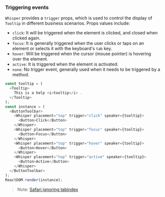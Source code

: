### Triggering events

`Whisper` provides a `trigger` props, which is used to control the display of `Tooltip` in different business scenarios. Props values ​​include:

- `click`: It will be triggered when the element is clicked, and closed when clicked again.
- `focus`: It is generally triggered when the user clicks or taps on an element or selects it with the keyboard's `tab` key.
- `hover`: Will be triggered when the cursor (mouse pointer) is hovering over the element.
- `active`: It is triggered when the element is activated.
- `none`: No trigger event, generally used when it needs to be triggered by a method.

<!--start-code-->

```js
const tooltip = (
  <Tooltip>
    This is a help <i>tooltip</i> .
  </Tooltip>
);
const instance = (
  <ButtonToolbar>
    <Whisper placement="top" trigger="click" speaker={tooltip}>
      <Button>Click</Button>
    </Whisper>
    <Whisper placement="top" trigger="focus" speaker={tooltip}>
      <Button>Focus</Button>
    </Whisper>
    <Whisper placement="top" trigger="hover" speaker={tooltip}>
      <Button>Hover</Button>
    </Whisper>
    <Whisper placement="top" trigger="active" speaker={tooltip}>
      <Button>Active</Button>
    </Whisper>
  </ButtonToolbar>
);
ReactDOM.render(instance);
```

<!--end-code-->

> Note: [Safari ignoring tabindex](https://stackoverflow.com/questions/1848390/safari-ignoring-tabindex)
